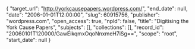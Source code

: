 {
  "target_url": "http://yorkcausepapers.wordpress.com/", 
  "end_date": null, 
  "date": "2006-01-01T12:00:00", 
  "slug": 60915756, 
  "publisher": "wordpress.com", 
  "open_access": true, 
  "npld": false, 
  "title": "Digitising the York Cause Papers", 
  "subjects": [], 
  "collections": [], 
  "record_id": "20060101T120000/GawEikqmxOqoNnxmeH7iSg==", 
  "scope": "root", 
  "start_date": null
}

